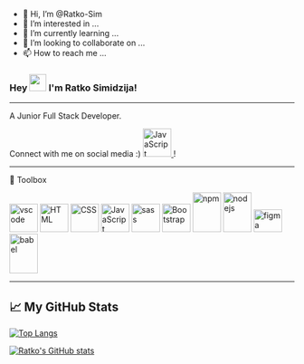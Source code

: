 - 👋 Hi, I’m @Ratko-Sim
- 👀 I’m interested in ...
- 🌱 I’m currently learning ...
- 💞️ I’m looking to collaborate on ...
- 📫 How to reach me ...

### Hey <img src="https://raw.githubusercontent.com/MartinHeinz/MartinHeinz/master/wave.gif" width="30px"> I'm Ratko Simidzija!

---

A Junior Full Stack Developer.

Connect with me on social media :)
[<img src="https://cdn.jsdelivr.net/gh/devicons/devicon/icons/linkedin/linkedin-original.svg" alt="JavaScript" width="50" height="50"/>
](https://linkedin.com/in/ratkosimidzija)!

---

🧰 Toolbox


<img src="https://cdn.jsdelivr.net/gh/devicons/devicon/icons/vscode/vscode-original.svg" alt="vscode" width="50" height="50"/>
<img src="https://cdn.jsdelivr.net/gh/devicons/devicon/icons/html5/html5-original.svg" alt="HTML" width="50" height="50"/>
<img src="https://cdn.jsdelivr.net/gh/devicons/devicon/icons/css3/css3-original.svg" alt="CSS" width="50" height="50"/>
<img src="https://cdn.jsdelivr.net/gh/devicons/devicon/icons/javascript/javascript-original.svg" alt="JavaScript" width="50" height="50"/>
<img src="https://cdn.jsdelivr.net/gh/devicons/devicon/icons/sass/sass-original.svg" alt="sass" width="50" height="50"/>
<img src="https://cdn.jsdelivr.net/gh/devicons/devicon/icons/bootstrap/bootstrap-plain.svg" alt="Bootstrap" width="50" height="50"/>
<img src="https://cdn.jsdelivr.net/gh/devicons/devicon/icons/npm/npm-original-wordmark.svg" alt="npm" width="50" height="70"/>
<img src="https://cdn.jsdelivr.net/gh/devicons/devicon/icons/nodejs/nodejs-plain-wordmark.svg" alt="nodejs" width="50" height="70"/>
<img src="https://cdn.jsdelivr.net/gh/devicons/devicon/icons/figma/figma-original.svg" alt="figma" width="50" height="40"/>
<img src="https://cdn.jsdelivr.net/gh/devicons/devicon/icons/babel/babel-original.svg" alt="babel" width="50" height="70"/>



---

## &#x1f4c8; My GitHub Stats

[![Top Langs](https://github-readme-stats.vercel.app/api/top-langs/?username=mattupham&hide=shell&theme=radical)](https://github.com/ratko-sim)

[![Ratko's GitHub stats](https://github-readme-stats.vercel.app/api?username=mattupham&theme=radical)](https://github.com/ratko-sim)
